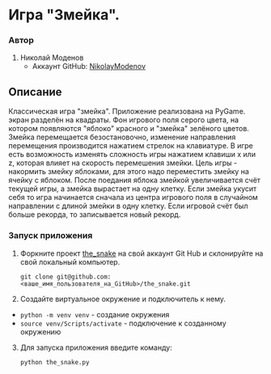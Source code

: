 # Игра "Змейка".

### Автор

1. Николай Моденов  
   - Аккаунт GitHub: [NikolayModenov](https://github.com/NikolayModenov)

## Описание

Классическая игра "змейка".
Приложение реализована на PyGame.
экран разделён на квадраты. Фон игрового поля серого цвета, на котором появляются "яблоко" красного и "змейка" зелёного цветов.
Змейка перемещается безостановочно, изменение направления перемещения производится нажатием стрелок на клавиатуре.
В игре есть возможность изменять сложность игры нажатием клавиши x или z, которая влияет на скорость перемешения змейки.
Цель игры - накормить змейку яблоками, для этого надо переместить змейку на ячейку с яблоком. После поедания яблока змейкой увеличивается счёт текущей игры, а змейка вырастает на одну клетку.
Если змейка укусит себя то игра начинается сначала из центра игрового поля в случайном направлении с длиной змейки в одну клетку.
Если игровой счёт был больше рекорда, то записывается новый рекорд.

### Запуск приложения

1. Форкните проект [the_snake](https://github.com/NikolayModenov/the_snake/) на свой аккаунт Git Hub и склонируйте на свой локальный компьютер. 

      ```git clone git@github.com:<ваше_имя_пользователя_на_GitHub>/the_snake.git ```

2. Создайте виртуальное окружение и подключитель к нему.

- ```python -m venv venv``` - создание окружения
- ```source venv/Scripts/activate``` - подключение к созданному окружению

3. Для запуска приложения введите команду:

      ```python the_snake.py```